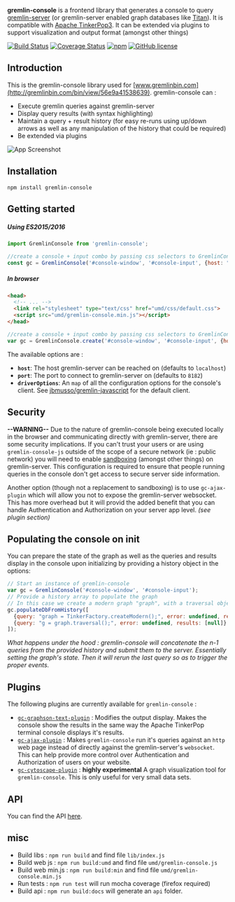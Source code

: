 **gremlin-console** is a frontend library that generates a console to query [gremlin-server](https://www.apache.org/dyn/closer.lua/incubator/tinkerpop/3.1.1-incubating/apache-gremlin-server-3.1.1-incubating-bin.zip) (or gremlin-server enabled graph databases like [Titan](http://thinkaurelius.github.io/titan/)). It is compatible with [Apache TinkerPop3](http://tinkerpop.incubator.apache.org/). It can be extended via plugins to support visualization and output format (amongst other things)

[![Build Status](https://travis-ci.org/PommeVerte/gremlin-console-js.svg?branch=master)](https://travis-ci.org/PommeVerte/gremlin-console-js) [![Coverage Status](https://coveralls.io/repos/github/PommeVerte/gremlin-console-js/badge.svg?branch=master)](https://coveralls.io/github/PommeVerte/gremlin-console-js?branch=master)    [![npm](https://img.shields.io/npm/v/gremlin-console.svg)](https://www.npmjs.com/package/gremlin-console) [![GitHub license](https://img.shields.io/badge/license-Apache%202-blue.svg)](https://raw.githubusercontent.com/PommeVerte/gremlin-console-js/master/LICENSE.txt)

## Introduction

This is the gremlin-console library used for [www.gremlinbin.com](http://gremlinbin.com/bin/view/56e9a41538639).
gremlin-console can :
- Execute gremlin queries against gremlin-server
- Display query results (with syntax highlighting)
- Maintain a query + result history (for easy re-runs using up/down arrows as well as any manipulation of the history that could be required)
- Be extended via plugins

![App Screenshot](http://pommeverte.github.io/images/screenshot.png)

## Installation

```shell
npm install gremlin-console
```


## Getting started

##### Using ES2015/2016
```javascript
import GremlinConsole from 'gremlin-console';

//create a console + input combo by passing css selectors to GremlinConsole
const gc = GremlinConsole('#console-window', '#console-input', {host: "localhost", port: 8182});
```

##### In browser
```html
<head>
  <!-- ... -->
  <link rel="stylesheet" type="text/css" href="umd/css/default.css">
  <script src="umd/gremlin-console.min.js"></script>
</head>
```
```javascript
//create a console + input combo by passing css selectors to GremlinConsole
var gc = GremlinConsole.create('#console-window', '#console-input', {host: "localhost", port: 8182});
```
The available options are :
- **`host`**: The host gremlin-server can be reached on (defaults to `localhost`)
- **`port`**: The port to connect to gremlin-server on (defaults to `8182`)
- **`driverOptions`**: An `map` of all the configuration options for the console's client. See [jbmusso/gremlin-javascript](https://github.com/jbmusso/gremlin-javascript) for the default client.


## Security
**--WARNING--** Due to the nature of gremlin-console being executed locally in the browser and communicating directly with gremlin-server, there are some security implications. If you can't trust your users or are using `gremlin-console-js` outside of the scope of a secure network (ie : public network) you will need to enable [sandboxing](http://tinkerpop.apache.org/docs/3.1.1-incubating/reference/#_security) (amongst other things) on gremlin-server. This configuration is required to ensure that people running queries in the console don't get access to secure server side information.

Another option (though not a replacement to sandboxing) is to use `gc-ajax-plugin` which will allow you not to expose the gremlin-server websocket. This has more overhead but it will provid the added benefit that you can handle Authentication and Authorization on your server app level. _(see plugin section)_

## Populating the console on init
You can prepare the state of the graph as well as the queries and results display in the console upon initializing by providing a history object in the options:
```javascript
// Start an instance of gremlin-console
var gc = GremlinConsole('#console-window', '#console-input');
// Provide a history array to populate the graph
// In this case we create a modern graph "graph", with a traversal object "g".
gc.populateDbFromHistory([
  {query: "graph = TinkerFactory.createModern();", error: undefined, results: [null]},
  {query: "g = graph.traversal();", error: undefined, results: [null]}
]);
```
_What happens under the hood : gremlin-console will concatenate the n-1 queries from the provided history and submit them to the server. Essentially setting the graph's state. Then it will rerun the last query so as to trigger the proper events._ 


## Plugins
The following plugins are currently available for `gremlin-console` : 

- [`gc-graphson-text-plugin`](https://github.com/PommeVerte/gc-graphson-text-plugin) : Modifies the output display. Makes the console show the results in the same way the Apache TinkerPop terminal console displays it's results.
- [`gc-ajax-plugin`](https://github.com/PommeVerte/gc-ajax-plugin) : Makes `gremlin-console` run it's queries against an `http` web page instead of directly against the gremlin-server's `websocket`. This can help provide more control over Authentication and Authorization of users on your website.
- [`gc-cytoscape-plugin`](https://github.com/PommeVerte/gc-cytoscape-plugin) : **highly experimental** A graph visualization tool for `gremlin-console`. This is only useful for very small data sets.

## API
You can find the API [here](http://pommeverte.github.io/gremlin-console-js/).


## misc
- Build libs : `npm run build` and find file `lib/index.js`
- Build web js : `npm run build:umd` and find file `umd/gremlin-console.js`
- Build web min.js : `npm run build:min` and find file `umd/gremlin-console.min.js`
- Run tests : `npm run test` will run mocha coverage (firefox required)
- Build api : `npm run build:docs` will generate an `api` folder.
